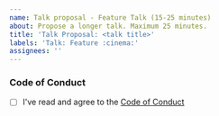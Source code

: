```yaml
---
name: Talk proposal - Feature Talk (15-25 minutes)
about: Propose a longer talk. Maximum 25 minutes.
title: 'Talk Proposal: <talk title>'
labels: 'Talk: Feature :cinema:'
assignees: ''
---
```


<!-- Try to stick to 500 characters (about two tweets :bird:). If you know already, please let us know how long the talk will be as this helps us plan the meetups. -->
<!-- Please let us know if we should a link to your Twitter account or website on our page. -->

### Code of Conduct

<!-- We expect all of our speakers to uphold our Code of Conduct, so please take a minute to read through it. -->

- [ ] I've read and agree to the
      [Code of Conduct](https://www.contributor-covenant.org/version/2/1/code_of_conduct/)
